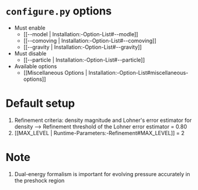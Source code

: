 # `configure.py` options
- Must enable
   - [[--model | Installation:-Option-List#--modle]]
   - [[--comoving | Installation:-Option-List#--comoving]]
   - [[--gravity | Installation:-Option-List#--gravity]]
- Must disable
   - [[--particle | Installation:-Option-List#--particle]]
- Available options
   - [[Miscellaneous Options | Installation:-Option-List#miscellaneous-options]]


# Default setup
1. Refinement criteria: density magnitude and Lohner's error estimator for density
   --> Refinement threshold of the Lohner error estimator = 0.80
2. [[MAX_LEVEL | Runtime-Parameters:-Refinement#MAX_LEVEL]] = 2


# Note
1. Dual-energy formalism is important for evolving pressure accurately in the
   preshock region


